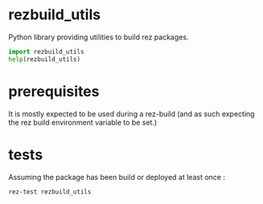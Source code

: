 # rezbuild_utils

Python library providing utilities to build rez packages.

```python
import rezbuild_utils
help(rezbuild_utils)
```

# prerequisites

It is mostly expected to be used during a rez-build (and as such expecting
the rez build environment variable to be set.)

# tests

Assuming the package has been build or deployed at least once :

```shell
rez-test rezbuild_utils
```
